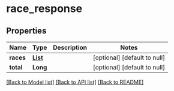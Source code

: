 # race_response
## Properties

| Name | Type | Description | Notes |
|------------ | ------------- | ------------- | -------------|
| **races** | [**List**](race.md) |  | [optional] [default to null] |
| **total** | **Long** |  | [optional] [default to null] |

[[Back to Model list]](../README.md#documentation-for-models) [[Back to API list]](../README.md#documentation-for-api-endpoints) [[Back to README]](../README.md)

